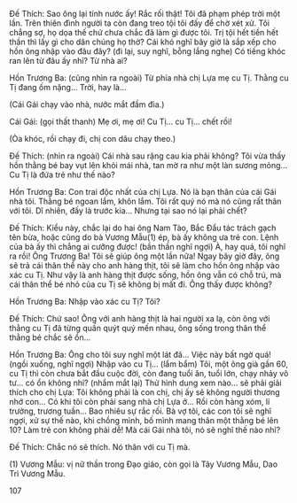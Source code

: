 Đế Thích: Sao ông lại tính nước ấy! Rắc rối thật! Tôi đã phạm phép trời một lần. Trên thiên đình người ta còn đang treo tội tôi đấy để chờ xét xử. Tôi chẳng sợ, họ dọa thế chứ chưa chắc đã làm gì được tôi. Trị tội hết tiền hết thần thì lấy gì cho dân chúng họ thờ? Cái khó nghĩ bây giờ là sắp xếp cho hồn ông nhập vào đâu đây? (đi lại, suy nghĩ, bỗng lắng nghe) Có tiếng khóc ran lên từ đâu ấy nhỉ? Từ nhà ai?

Hồn Trương Ba: (cũng nhìn ra ngoài) Từ phía nhà chị Lựa mẹ cu Tị. Thằng cu Tị đang ốm nặng... Trời, hay là...

(Cái Gái chạy vào nhà, nước mắt đầm đìa.)

Cái Gái: (gọi thất thanh) Mẹ ơi, mẹ ơi! Cu Tị... cu Tị... chết rồi!

(Òa khóc, rồi chạy đi, chị con dâu chạy theo.)

Đế Thích: (nhìn ra ngoài) Cái nhà sau rặng cau kia phải không? Tôi vừa thấy hồn thằng bé bay vụt lên khỏi mái nhà, tan mờ ra như một làn sương mỏng... Cu Tị là đứa trẻ như thế nào?

Hồn Trương Ba: Con trai độc nhất của chị Lựa. Nó là bạn thân của cái Gái nhà tôi. Thằng bé ngoan lắm, khôn lắm. Tôi rất quý nó mà nó cũng rất thân với tôi. Dĩ nhiên, đấy là trước kia... Nhưng tại sao nó lại phải chết?

Đế Thích: Kiểu này, chắc lại do hai ông Nam Tào, Bắc Đẩu tác trách gạch tên bừa, hoặc cũng do bà Vương Mẫu(1) ép, bà ấy không ưa trẻ con. Lệnh của bà ấy thì chẳng ai cưỡng được! (bần thần nghĩ ngợi) À, hay quá, tôi nghĩ ra rồi! Ông Trương Ba! Tôi sẽ giúp ông một lần nữa! Ngay bây giờ đây, ông sẽ trả cái thân thể này cho anh hàng thịt, tôi sẽ làm cho hồn ông nhập vào xác cu Tị. Như vậy là anh hàng thịt được sống, hồn ông vẫn có chỗ trú, mà cái thân thể bé nhỏ của cu Tị sẽ không bị mất đi. Ông thấy được không?

Hồn Trương Ba: Nhập vào xác cu Tị? Tôi?

Đế Thích: Chứ sao! Ông với anh hàng thịt là hai người xa lạ, còn ông với thằng cu Tị đã từng quấn quýt quý mến nhau, ông sống trong thân thể thằng bé chắc sẽ ổn...

Hồn Trương Ba: Ông cho tôi suy nghĩ một lát đã... Việc này bất ngờ quá! (ngồi xuống, nghĩ ngợi) Nhập vào cu Tị... (lẩm bẩm) Tôi, một ông già gần 60, cu Tị thì còn chưa bắt đầu cuộc đời, còn đang tuổi ăn, tuổi lớn, chạy nhảy vô tư... có ổn không nhỉ? (nhắm mắt lại) Thử hình dung xem nào... sẽ phải giải thích cho chị Lựa: Tôi không phải là con chị, chị ấy sẽ không người thương nhớ con... Có khi tôi còn phải sang nhà chị Lựa ở... Rồi còn hàng xóm, lí trưởng, trương tuần... Bao nhiêu sự rắc rối. Bà vợ tôi, các con tôi sẽ nghĩ ngợi, xử sự thế nào, khi chồng mình, bố mình mang thân một thằng bé lên 10? Làm trẻ con không phải dễ! Mà cái Gái nhà tôi, nó sẽ nghĩ thế nào nhỉ?

Đế Thích: Chắc nó sẽ thích. Nó thân với cu Tị mà.

(1) Vương Mẫu: vị nữ thần trong Đạo giáo, còn gọi là Tây Vương Mẫu, Dao Trì Vương Mẫu.

107